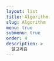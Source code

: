 ```yaml
---
layout: list
title: Algorithm
slug: Algorithm
menu: true
submenu: true
order: 4
description: >
  알고리즘  
---
```

